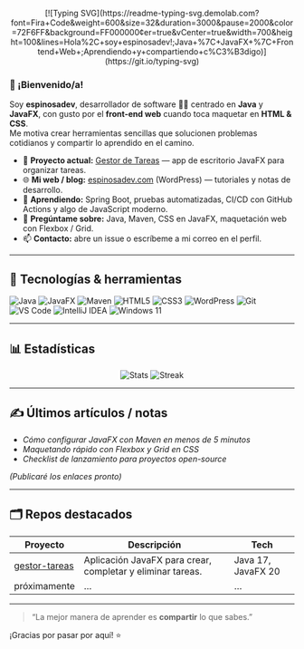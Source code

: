 <!-- Perfil README — espinosa-dev -->
<p align="center">
  [![Typing SVG](https://readme-typing-svg.demolab.com?font=Fira+Code&weight=600&size=32&duration=3000&pause=2000&color=72F6FF&background=FF000000&center=true&vCenter=true&width=700&height=100&lines=Hola%2C+soy+espinosadev!;Java+%7C+JavaFX+%7C+Frontend+Web+;Aprendiendo+y+compartiendo+c%C3%B3digo)](https://git.io/typing-svg)
</p>

### 👋 ¡Bienvenido/a!

Soy **espinosadev**, desarrollador de software 🧑‍💻 centrado en **Java** y **JavaFX**, con gusto por el **front-end web** cuando toca maquetar en **HTML & CSS**.  
Me motiva crear herramientas sencillas que solucionen problemas cotidianos y compartir lo aprendido en el camino.

- 🔭 **Proyecto actual:** [Gestor de Tareas](https://github.com/espinosa-dev/gestor-tareas) — app de escritorio JavaFX para organizar tareas.
- 🌐 **Mi web / blog:** [espinosadev.com](https://TU-DOMINIO-WORDPRESS) (WordPress) — tutoriales y notas de desarrollo.
- 🌱 **Aprendiendo:** Spring Boot, pruebas automatizadas, CI/CD con GitHub Actions y algo de JavaScript moderno.
- 💬 **Pregúntame sobre:** Java, Maven, CSS en JavaFX, maquetación web con Flexbox / Grid.
- 📫 **Contacto:** abre un issue o escríbeme a mi correo en el perfil.

---

## 🧰 Tecnologías & herramientas

![Java](https://img.shields.io/badge/Java-ED8B00?style=for-the-badge&logo=openjdk&logoColor=white)
![JavaFX](https://img.shields.io/badge/JavaFX-26A69A?style=for-the-badge)
![Maven](https://img.shields.io/badge/Maven-C71A36?style=for-the-badge&logo=apachemaven&logoColor=white)
![HTML5](https://img.shields.io/badge/HTML5-E34F26?style=for-the-badge&logo=html5&logoColor=white)
![CSS3](https://img.shields.io/badge/CSS3-1572B6?style=for-the-badge&logo=css3&logoColor=white)
![WordPress](https://img.shields.io/badge/WordPress-21759B?style=for-the-badge&logo=wordpress&logoColor=white)
![Git](https://img.shields.io/badge/Git-F05032?style=for-the-badge&logo=git&logoColor=white)
![VS Code](https://img.shields.io/badge/VS%20Code-007ACC?style=for-the-badge&logo=visualstudiocode&logoColor=white)
![IntelliJ IDEA](https://img.shields.io/badge/IntelliJ_IDEA-000000?style=for-the-badge&logo=intellijidea&logoColor=white)
![Windows 11](https://img.shields.io/badge/Windows_11-0078D6?style=for-the-badge&logo=windows11&logoColor=white)

---

## 📊 Estadísticas

<p align="center">
  <img src="https://github-readme-stats.vercel.app/api?username=espinosa-dev&show_icons=true&theme=transparent&hide_border=true" alt="Stats" />
  <img src="https://github-readme-streak-stats.herokuapp.com/?user=espinosa-dev&theme=transparent&hide_border=true" alt="Streak" />
</p>

---

## ✍️ Últimos artículos / notas

- _Cómo configurar JavaFX con Maven en menos de 5 minutos_
- _Maquetando rápido con Flexbox y Grid en CSS_
- _Checklist de lanzamiento para proyectos open-source_

*(Publicaré los enlaces pronto)*

---

## 🗂️ Repos destacados

| Proyecto | Descripción | Tech |
|----------|-------------|------|
| [gestor-tareas](https://github.com/espinosa-dev/gestor-tareas) | Aplicación JavaFX para crear, completar y eliminar tareas. | Java 17, JavaFX 20 |
| próximamente | … | … |

---

> “La mejor manera de aprender es **compartir** lo que sabes.”

¡Gracias por pasar por aquí! ⭐️
